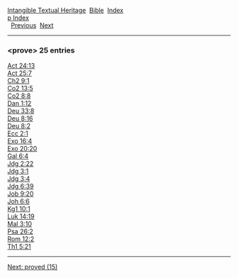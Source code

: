 [Intangible Textual Heritage](../../index)  [Bible](../index) 
[Index](index)   
[p Index](_p_)  
  [Previous](c08931)  [Next](c08933) 

------------------------------------------------------------------------

### &lt;prove&gt; 25 entries

[Act 24:13](../kjv/act024.htm#013)  
[Act 25:7](../kjv/act025.htm#007)  
[Ch2 9:1](../kjv/ch2009.htm#001)  
[Co2 13:5](../kjv/co2013.htm#005)  
[Co2 8:8](../kjv/co2008.htm#008)  
[Dan 1:12](../kjv/dan001.htm#012)  
[Deu 33:8](../kjv/deu033.htm#008)  
[Deu 8:16](../kjv/deu008.htm#016)  
[Deu 8:2](../kjv/deu008.htm#002)  
[Ecc 2:1](../kjv/ecc002.htm#001)  
[Exo 16:4](../kjv/exo016.htm#004)  
[Exo 20:20](../kjv/exo020.htm#020)  
[Gal 6:4](../kjv/gal006.htm#004)  
[Jdg 2:22](../kjv/jdg002.htm#022)  
[Jdg 3:1](../kjv/jdg003.htm#001)  
[Jdg 3:4](../kjv/jdg003.htm#004)  
[Jdg 6:39](../kjv/jdg006.htm#039)  
[Job 9:20](../kjv/job009.htm#020)  
[Joh 6:6](../kjv/joh006.htm#006)  
[Kg1 10:1](../kjv/kg1010.htm#001)  
[Luk 14:19](../kjv/luk014.htm#019)  
[Mal 3:10](../kjv/mal003.htm#010)  
[Psa 26:2](../kjv/psa026.htm#002)  
[Rom 12:2](../kjv/rom012.htm#002)  
[Th1 5:21](../kjv/th1005.htm#021)  

------------------------------------------------------------------------

[Next: proved (15)](c08933)
